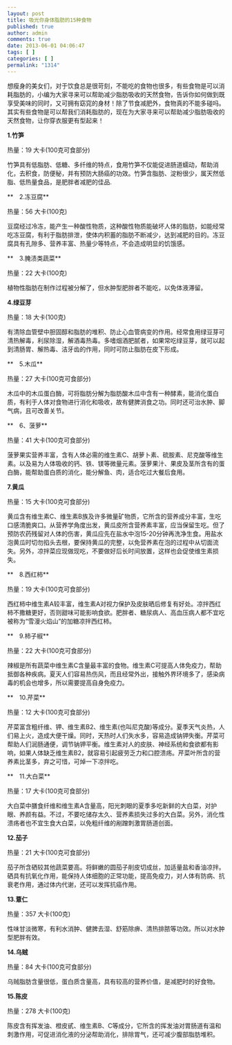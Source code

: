 ```yaml
---
layout: post
title: 吸光你身体脂肪的15种食物
published: true
author: admin
comments: true
date: 2013-06-01 04:06:47
tags: [ ]
categories: [ ]
permalink: "1314"
---
```

想瘦身的美女们，对于饮食总是很苛刻，不能吃的食物也很多，有些食物是可以消耗脂肪的，小编为大家寻来可以帮助减少脂肪吸收的天然食物，告诉你如何做到既享受美味的同时，又可拥有窈窕的身材！除了节食减肥外，食物真的不能多碰吗。其实有些食物是可以帮我们消耗脂肪的，现在为大家寻来可以帮助减少脂肪吸收的天然食物，让你穿衣服更有型起来！

**1.竹笋**

热量：19 大卡(100克可食部分)

竹笋具有低脂肪、低糖、多纤维的特点，食用竹笋不仅能促进肠道蠕动，帮助消化，去积食，防便秘，并有预防大肠癌的功效。竹笋含脂肪、淀粉很少，属天然低脂、低热量食品，是肥胖者减肥的佳品.

**　2.冻豆腐**

热量：56 大卡(100克)

豆腐经过冷冻，能产生一种酸性物质，这种酸性物质能破坏人体的脂肪，如能经常吃冻豆腐，有利于脂肪排泄，使体内积蓄的脂肪不断减少，达到减肥的目的。冻豆腐具有孔隙多、营养丰富、热量少等特点，不会造成明显的饥饿感。

**　3.腌渍类蔬菜**

热量：22 大卡(100克)

植物性脂肪在制作过程被分解了，但水肿型肥胖者不能吃，以免体液滞留。

**4.绿豆芽**

热量：18 大卡(100克)

有清除血管壁中胆固醇和脂肪的堆积、防止心血管病变的作用。经常食用绿豆芽可清热解毒，利尿除湿，解酒毒热毒。多嗜烟酒肥腻者，如果常吃绿豆芽，就可以起到清肠胃、解热毒、洁牙齿的作用，同时可防止脂肪在皮下形成。

**　5.木瓜**

热量：27 大卡(100克可食部分)

木瓜中的木瓜蛋白酶，可将脂肪分解为脂肪酸木瓜中含有一种酵素，能消化蛋白质，有利于人体对食物进行消化和吸收，故有健脾消食之功。同时还可治水肿、脚气病，且可改善关节。

**　6、菠萝**

热量：41 大卡(100克可食部分)

菠萝果实营养丰富，含有人体必需的维生素C、胡萝卜素、硫胺素、尼克酸等维生素。以及易为人体吸收的钙、铁、镁等微量元素。菠萝果汁、果皮及茎所含有的蛋白酶，能帮助蛋白质的消化，能分解鱼、肉，适合吃过大餐后食用。

**7.黄瓜**

热量：15 大卡(100克可食部分)

黄瓜含有维生素C、维生素B族及许多微量矿物质，它所含的营养成分丰富，生吃口感清脆爽口。从营养学角度出发，黄瓜皮所含营养素丰富，应当保留生吃。但了预防农药残留对人体的伤害，黄瓜应先在盐水中泡15-20分钟再洗净生食。用盐水泡黄瓜时切勿掐头去根，要保持黄瓜的完整，以免营养素在泡的过程中从切面流失。另外，凉拌菜应现做现吃，不要做好后长时间放置，这样也会促使维生素损失。

**　8.西红柿**

热量：19 大卡(100克可食部分)

西红柿中维生素A较丰富，维生素A对视力保护及皮肤晒后修复有好处。凉拌西红柿不撒糖更好，否则甜味可能影响食欲。肥胖者、糖尿病人、高血压病人都不宜吃被称为“雪漫火焰山”的加糖凉拌西红柿。

**　9.柿子椒**

热量：22 大卡(100克可食部分)

辣椒是所有蔬菜中维生素C含量最丰富的食物。维生素C可提高人体免疫力，帮助抵御各种疾病。夏天人们容易热伤风，而且经常外出，接触外界环境多了，感染病毒的机会也增多，所以需要提高自身免疫力。

**　10.芹菜**

热量：12 大卡(100克可食部分)

芹菜富含粗纤维、钾、维生素B2、维生素(也叫尼克酸)等成分。夏季天气炎热，人们易上火，造成大便干燥。同时，天热时人们失水多，容易造成钠钾失衡。芹菜可帮助人们润肠通便，调节钠钾平衡。维生素对人的皮肤、神经系统和食欲都有影响，如果人体缺乏维生素B2，就容易引起疲劳乏力和口腔溃疡。芹菜叶所含的营养素比茎多，弃之可惜，可焯一下凉拌吃。

**　11.大白菜**

热量：17 大卡(100克可食部分)

大白菜中膳食纤维和维生素A含量高，阳光刺眼的夏季多吃新鲜的大白菜，对护眼、养颜有益。不过，不要吃储存太久、营养素损失过多的大白菜。另外，消化性溃疡者也不宜生食大白菜，以免粗纤维的剐蹭刺激胃肠道创面。

**12.茄子**

热量：21 大卡(100克可食部分)

茄子所含硒较其他蔬菜要高。将鲜嫩的圆茄子削皮切成丝，加适量盐和香油凉拌。硒具有抗氧化作用，能保持人体细胞的正常功能，提高免疫力，对人体有防病、抗衰老作用，通过体内代谢，还可以发挥抗癌作用。

**13.薏仁**

热量：357 大卡(100克)

性味甘淡微寒，有利水消肿、健脾去湿、舒筋除痹、清热排脓等功效。所以对水肿型肥胖有效。

**14.乌贼**

热量：84 大卡(100克可食部分)

乌贼脂肪含量很低，蛋白质含量高，具有较高的营养价值，是减肥时的好食物。

**15.陈皮**

热量：278 大卡(100克)

陈皮含有挥发油、橙皮甙、维生素B、C等成分，它所含的挥发油对胃肠道有温和刺激作用，可促进消化液的分泌帮助消化，排除胃气，还可减少腹部脂肪堆积。 